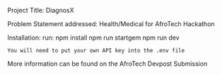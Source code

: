 Project Title: DiagnosX

Problem Statement addressed: Health/Medical for AfroTech Hackathon

Installation: run:
npm install
npm run startgem
npm run dev

    You will need to put your own API key into the .env file

More information can be found on the AfroTech Devpost Submission

